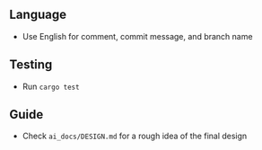 ## Language

- Use English for comment, commit message, and branch name

## Testing

- Run `cargo test`

## Guide

- Check `ai_docs/DESIGN.md` for a rough idea of the final design

